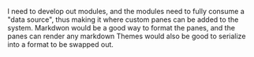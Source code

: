 I need to develop out modules, and the modules need to fully consume a "data source", thus making it where custom panes
can be added to the system. Markdwon would be a good way to format the panes, and the panes can render any markdown
Themes would also be good to serialize into a format to be swapped out.
